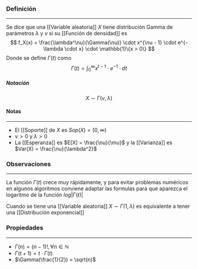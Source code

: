 ### Definición
---
Se dice que una [[Variable aleatoria]] $X$ tiene distribución Gamma de parámetros $\lambda$ y $\nu$ si su [[Función de densidad]] es $$ f_X(x) = \frac{\lambda^\nu}{\Gamma(\nu)} \cdot x^{\nu - 1} \cdot e^{-\lambda \cdot x} \cdot \mathbb{1}\{x > 0\} $$
Donde se define $\Gamma (t)$ como $$ \Gamma(t) = \int_0^\infty x^{t - 1} \cdot e^{-1} \cdot dt $$
##### Notación
$$ X \sim \Gamma(\nu, \lambda) $$
#### Notas
---
* El [[Soporte]] de $X$ es $Sop(X) = [0, \infty)$ 
* $\nu > 0$ y $\lambda > 0$
* La [[Esperanza]] es $E[X] = \frac{\nu}{\mu}$ y la [[Varianza]] es $Var(X) = \frac{\nu}{\lambda^2}$

### Observaciones
---
La función $\Gamma(t)$ crece muy rápidamente, y para evitar problemas numéricos en algunos algoritmos conviene adaptar las formulas para que aparezca el logaritmo de la función $log|\Gamma(t)|$ 

Cuando se tiene una [[Variable aleatoria]] $X \sim \Gamma(1, \lambda)$ es  equivalente a tener una [[Distribución exponencial]] 

### Propiedades
---
* $\Gamma(n) = (n - 1)!, \forall n \in \mathbb{N}$
* $\Gamma(t + 1) = t \cdot \Gamma(t)$
* $\Gamma(\frac{1}{2}) = \sqrt(n)$


